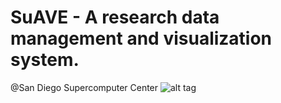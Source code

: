 # SuAVE - A research data management and visualization system.
@San Diego Supercomputer Center
![alt tag](https://cloud.githubusercontent.com/assets/11729695/14579514/dae0a08e-0361-11e6-81c4-827ba7c2e52e.png)
